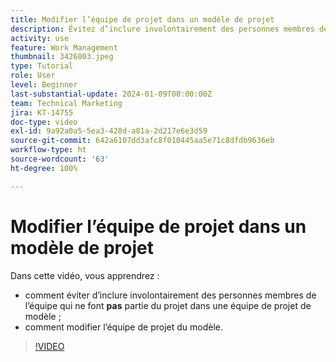 ```yaml
---
title: Modifier l’équipe de projet dans un modèle de projet
description: Évitez d’inclure involontairement des personnes membres de l’équipe de projet dans une équipe de projet de modèle en apprenant à modifier l’équipe de projet de modèle.
activity: use
feature: Work Management
thumbnail: 3426803.jpeg
type: Tutorial
role: User
level: Beginner
last-substantial-update: 2024-01-09T00:00:00Z
team: Technical Marketing
jira: KT-14755
doc-type: video
exl-id: 9a92a0a5-5ea3-428d-a81a-2d217e6e3d59
source-git-commit: 642a6107dd3afc8f010445aa5e71c8dfdb9636eb
workflow-type: ht
source-wordcount: '63'
ht-degree: 100%

---
```


# Modifier l’équipe de projet dans un modèle de projet

Dans cette vidéo, vous apprendrez :

* comment éviter d’inclure involontairement des personnes membres de l’équipe qui ne font **pas** partie du projet dans une équipe de projet de modèle ;
* comment modifier l’équipe de projet du modèle.

>[!VIDEO](https://video.tv.adobe.com/v/3426803/?quality=12&learn=on)
